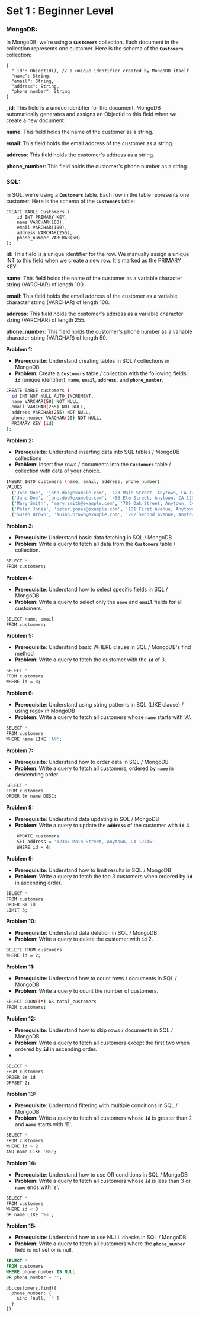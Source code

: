 # Set 1 : Beginner Level

### **MongoDB:**

In MongoDB, we're using a **`Customers`** collection. Each document in the collection represents one customer. Here is the schema of the **`Customers`** collection:

```
{
  "_id": ObjectId(), // a unique identifier created by MongoDB itself
  "name": String,
  "email": String,
  "address": String,
  "phone_number": String
}
```

**_id**: This field is a unique identifier for the document. MongoDB automatically generates and assigns an ObjectId to this field when we create a new document.

**name**: This field holds the name of the customer as a string.

**email**: This field holds the email address of the customer as a string.

**address**: This field holds the customer's address as a string.

**phone_number**: This field holds the customer's phone number as a string.

### **SQL:**

In SQL, we're using a **`Customers`** table. Each row in the table represents one customer. Here is the schema of the **`Customers`** table:

```
CREATE TABLE Customers (
    id INT PRIMARY KEY,
    name VARCHAR(100),
    email VARCHAR(100),
    address VARCHAR(255),
    phone_number VARCHAR(50)
);

```

**id**: This field is a unique identifier for the row. We manually assign a unique INT to this field when we create a new row. It's marked as the PRIMARY KEY.

**name**: This field holds the name of the customer as a variable character string (VARCHAR) of length 100.

**email**: This field holds the email address of the customer as a variable character string (VARCHAR) of length 100.

**address**: This field holds the customer's address as a variable character string (VARCHAR) of length 255.

**phone_number**: This field holds the customer's phone number as a variable character string (VARCHAR) of length 50.

**Problem 1:**

- **Prerequisite**: Understand creating tables in SQL / collections in MongoDB
- **Problem**: Create a **`Customers`** table / collection with the following fields: **`id`** (unique identifier), **`name`**, **`email`**, **`address`**, and **`phone_number`**.

```bash
CREATE TABLE customers (
  id INT NOT NULL AUTO_INCREMENT,
  name VARCHAR(50) NOT NULL,
  email VARCHAR(255) NOT NULL,
  address VARCHAR(255) NOT NULL,
  phone_number VARCHAR(20) NOT NULL,
  PRIMARY KEY (id)
);
```



**Problem 2:**

- **Prerequisite**: Understand inserting data into SQL tables / MongoDB collections
- **Problem**: Insert five rows / documents into the **`Customers`** table / collection with data of your choice.

```bash
INSERT INTO customers (name, email, address, phone_number)
VALUES
  ('John Doe', 'john.doe@example.com', '123 Main Street, Anytown, CA 12345', '123-456-7890'),
  ('Jane Doe', 'jane.doe@example.com', '456 Elm Street, Anytown, CA 12345', '456-789-0123'),
  ('Mary Smith', 'mary.smith@example.com', '789 Oak Street, Anytown, CA 12345', '789-012-3456'),
  ('Peter Jones', 'peter.jones@example.com', '101 First Avenue, Anytown, CA 12345', '101-202-3030'),
  ('Susan Brown', 'susan.brown@example.com', '202 Second Avenue, Anytown, CA 12345', '202-303-4040');

```


**Problem 3:**

- **Prerequisite**: Understand basic data fetching in SQL / MongoDB
- **Problem**: Write a query to fetch all data from the **`Customers`** table / collection.

```bash
SELECT *
FROM customers;
```

**Problem 4:**

- **Prerequisite**: Understand how to select specific fields in SQL / MongoDB
- **Problem**: Write a query to select only the **`name`** and **`email`** fields for all customers.

```bash
SELECT name, email
FROM customers;
```

**Problem 5:**

- **Prerequisite**: Understand basic WHERE clause in SQL / MongoDB's find method
- **Problem**: Write a query to fetch the customer with the **`id`** of 3.

```bash
SELECT *
FROM customers
WHERE id = 3;
```

**Problem 6:**

- **Prerequisite**: Understand using string patterns in SQL (LIKE clause) / using regex in MongoDB
- **Problem**: Write a query to fetch all customers whose **`name`** starts with 'A'.

```bash
SELECT *
FROM customers
WHERE name LIKE 'A%';
```

**Problem 7:**

- **Prerequisite**: Understand how to order data in SQL / MongoDB
- **Problem**: Write a query to fetch all customers, ordered by **`name`** in descending order.

```bash
SELECT *
FROM customers
ORDER BY name DESC;

```

**Problem 8:**

- **Prerequisite**: Understand data updating in SQL / MongoDB
- **Problem**: Write a query to update the **`address`** of the customer with **`id`** 4.
  
```bash
    UPDATE customers
    SET address = '12345 Main Street, Anytown, CA 12345'
    WHERE id = 4;

```

**Problem 9:**

- **Prerequisite**: Understand how to limit results in SQL / MongoDB
- **Problem**: Write a query to fetch the top 3 customers when ordered by **`id`** in ascending order.

```bash
SELECT *
FROM customers
ORDER BY id
LIMIT 3;
```

**Problem 10:**

- **Prerequisite**: Understand data deletion in SQL / MongoDB
- **Problem**: Write a query to delete the customer with **`id`** 2.
  
```bash
DELETE FROM customers
WHERE id = 2;
```

**Problem 11:**

- **Prerequisite**: Understand how to count rows / documents in SQL / MongoDB
- **Problem**: Write a query to count the number of customers.
```bash
SELECT COUNT(*) AS total_customers
FROM customers;
```

**Problem 12:**

- **Prerequisite**: Understand how to skip rows / documents in SQL / MongoDB
- **Problem**: Write a query to fetch all customers except the first two when ordered by **`id`** in ascending order.
- 
```bash
SELECT *
FROM customers
ORDER BY id
OFFSET 2;
```

**Problem 13:**

- **Prerequisite**: Understand filtering with multiple conditions in SQL / MongoDB
- **Problem**: Write a query to fetch all customers whose **`id`** is greater than 2 and **`name`** starts with 'B'.

```bash
SELECT *
FROM customers
WHERE id > 2
AND name LIKE 'B%';
```



**Problem 14:**

- **Prerequisite**: Understand how to use OR conditions in SQL / MongoDB
- **Problem**: Write a query to fetch all customers whose **`id`** is less than 3 or **`name`** ends with 's'.

```bash
SELECT *
FROM customers
WHERE id < 3
OR name LIKE '%s';
```
**Problem 15:**

- **Prerequisite**: Understand how to use NULL checks in SQL / MongoDB
- **Problem**: Write a query to fetch all customers where the **`phone_number`** field is not set or is null.

```sql
SELECT *
FROM customers
WHERE phone_number IS NULL
OR phone_number = '';
```

```mongodb
db.customers.find({
  phone_number: {
    $in: [null, '' ]
  }
})
```